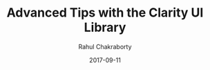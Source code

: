 ---
date: 2017-09-11
title: Advanced Tips with the Clarity UI Library
author: Rahul Chakraborty
link: https://medium.com/claritydesignsystem/advanced-tips-with-the-clarity-ui-template-da7e594581ef
description: We have incorporated several different advanced override methods you can use to speed the process of building prototypes. These advanced tips should dramatically increase the speed of prototyping.
tags:
- sketch

# ================================
# ARTICLE TAGS AVAILABLE
# ================================
# - animation
# - code
# - contribution
# - design-tokens
# - figma
# - leadership
# - patterns
# - process
# - sketch
# ================================
---